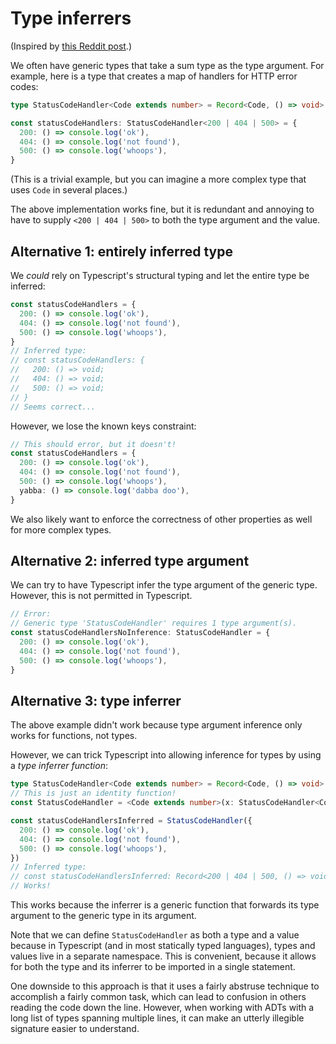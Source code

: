# Type inferrers

(Inspired by [this Reddit post](https://reddit.com/r/typescript/comments/fu5kkg/how_to_infer_callback_function_return_type/fmbispg/).)

We often have generic types that take a sum type as the type argument. For example, here is a type that creates a map of handlers for HTTP error codes:

```typescript
type StatusCodeHandler<Code extends number> = Record<Code, () => void>

const statusCodeHandlers: StatusCodeHandler<200 | 404 | 500> = {
  200: () => console.log('ok'),
  404: () => console.log('not found'),
  500: () => console.log('whoops'),
}
```

(This is a trivial example, but you can imagine a more complex type that uses `Code` in several places.)

The above implementation works fine, but it is redundant and annoying to have to supply `<200 | 404 | 500>` to both the type argument and the value.

## Alternative 1: entirely inferred type

We _could_ rely on Typescript's structural typing and let the entire type be inferred:

```typescript
const statusCodeHandlers = {
  200: () => console.log('ok'),
  404: () => console.log('not found'),
  500: () => console.log('whoops'),
}
// Inferred type:
// const statusCodeHandlers: {
//   200: () => void;
//   404: () => void;
//   500: () => void;
// }
// Seems correct...
```

However, we lose the known keys constraint:

```typescript
// This should error, but it doesn't!
const statusCodeHandlers = {
  200: () => console.log('ok'),
  404: () => console.log('not found'),
  500: () => console.log('whoops'),
  yabba: () => console.log('dabba doo'),
}
```

We also likely want to enforce the correctness of other properties as well for more complex types.

## Alternative 2: inferred type argument

We can try to have Typescript infer the type argument of the generic type. However, this is not permitted in Typescript.

```typescript
// Error:
// Generic type 'StatusCodeHandler' requires 1 type argument(s).
const statusCodeHandlersNoInference: StatusCodeHandler = {
  200: () => console.log('ok'),
  404: () => console.log('not found'),
  500: () => console.log('whoops'),
}
```

## Alternative 3: type inferrer

The above example didn't work because type argument inference only works for functions, not types.

However, we can trick Typescript into allowing inference for types by using a *type inferrer function*:

```typescript
type StatusCodeHandler<Code extends number> = Record<Code, () => void>
// This is just an identity function!
const StatusCodeHandler = <Code extends number>(x: StatusCodeHandler<Code>) => x

const statusCodeHandlersInferred = StatusCodeHandler({
  200: () => console.log('ok'),
  404: () => console.log('not found'),
  500: () => console.log('whoops'),
})
// Inferred type:
// const statusCodeHandlersInferred: Record<200 | 404 | 500, () => void>
// Works!
```

This works because the inferrer is a generic function that forwards its type argument to the generic type in its argument.

Note that we can define `StatusCodeHandler` as both a type and a value because in Typescript (and in most statically typed languages), types and values live in a separate namespace. This is convenient, because it allows for both the type and its inferrer to be imported in a single statement.

One downside to this approach is that it uses a fairly abstruse technique to accomplish a fairly common task, which can lead to confusion in others reading the code down the line. However, when working with ADTs with a long list of types spanning multiple lines, it can make an utterly illegible signature easier to understand.
